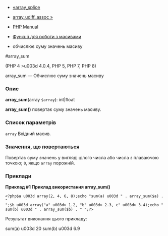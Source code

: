 - [«array_splice](function.array-splice.md)
- [array_udiff_assoc »](function.array-udiff-assoc.md)

- [PHP Manual](index.md)
- [Функції для роботи з масивами](ref.array.md)
- обчислює суму значень масиву

#array_sum

(PHP 4 \>u003d 4.0.4, PHP 5, PHP 7, PHP 8)

array_sum — Обчислює суму значень масиву

### Опис

**array_sum**(array `$array`): int\|float

**array_sum()** повертає суму значень масиву.

### Список параметрів

`array`
Вхідний масив.

### Значення, що повертаються

Повертає суму значень у вигляді цілого числа або числа з плаваючою
точкою; `0`, якщо `array` порожній.

### Приклади

**Приклад #1 Приклад використання **array_sum()****

` <?php$a u003d array(2, 4, 6, 8);echo "sum(a) u003d " . array_sum($a) . "
";$b u003d array("a" u003d> 1.2, "b" u003d> 2.3, c" u003d> 3.4);echo "sum(b) u003d " . array_sum($b) . "
";?> `

Результат виконання цього прикладу:

sum(a) u003d 20
sum(b) u003d 6.9
